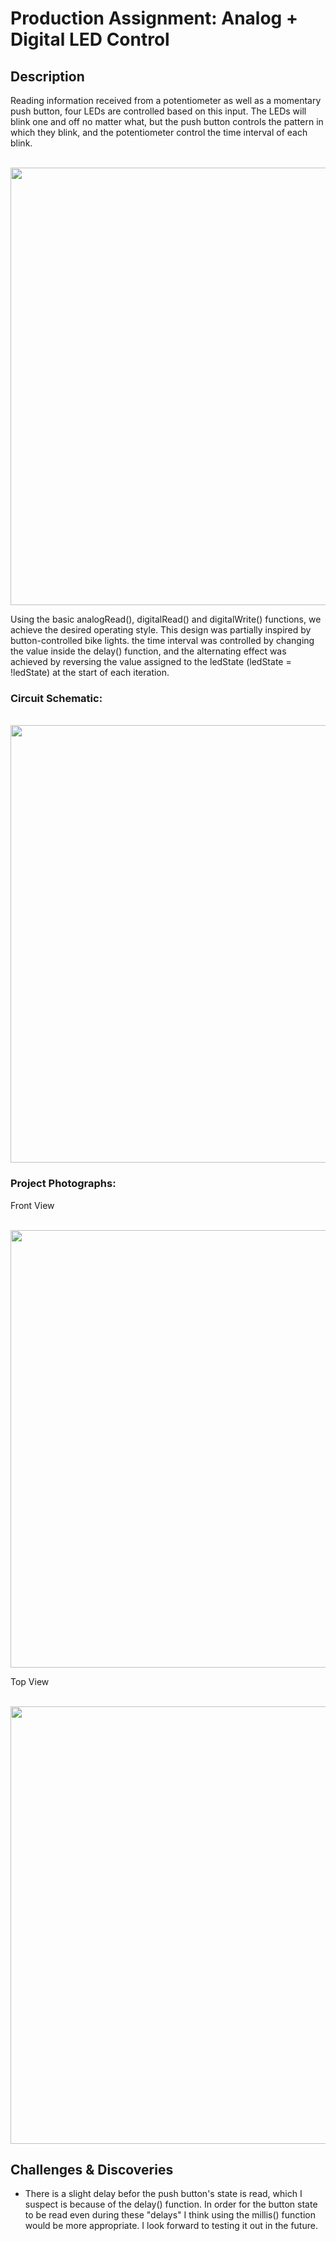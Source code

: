 # Production Assignment: Analog + Digital LED Control

## Description
Reading information received from a potentiometer as well as a momentary push button, four LEDs are controlled based on this input. The LEDs will blink one and off no matter what, but the push button controls the pattern in which they blink, and the potentiometer control the time interval of each blink.
<p align="center">
  <br>
  <img width="700" src="https://github.com/mike-leo-k/intro-to-im/blob/master/june%2016%20(arduino%20io)/pictures/Aesthetic.jpg">
</p>

Using the basic analogRead(), digitalRead() and digitalWrite() functions, we achieve the desired operating style. This design was partially inspired by button-controlled bike lights. the time interval was controlled by changing the value inside the delay() function, and the alternating effect was achieved by reversing the value assigned to the ledState (ledState = !ledState) at the start of each iteration.

### Circuit Schematic:

<p align="center">
  <br>
  <img width="700" src="https://github.com/mike-leo-k/intro-to-im/blob/master/june%2016%20(arduino%20io)/pictures/test_schem.png">
</p>

### Project Photographs:

Front View
<p align="center">
  <br>
  <img width="700" src="https://github.com/mike-leo-k/intro-to-im/blob/master/june%2016%20(arduino%20io)/pictures/Front.jpg">
</p>

Top View
<p align="center">
  <br>
  <img width="700" src="https://github.com/mike-leo-k/intro-to-im/blob/master/june%2016%20(arduino%20io)/pictures/Aerial.jpg">
</p>

## Challenges & Discoveries
* There is a slight delay befor the push button's state is read, which I suspect is because of the delay() function. In order for the button state to be read even during these "delays" I think using the millis() function would be more appropriate. I look forward to testing it out in the future.

